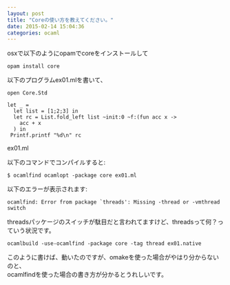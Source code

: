 ```yaml
---
layout: post
title: "Coreの使い方を教えてください。"
date: 2015-02-14 15:04:36
categories: ocaml
---
```

<p>osxで以下のようにopamでcoreをインストールして</p>

<pre><code>opam install core
</code></pre>

<p>以下のプログラムex01.mlを書いて、</p>

<pre><code>open Core.Std

let _ =
  let list = [1;2;3] in
  let rc = List.fold_left list ~init:0 ~f:(fun acc x -&gt;
    acc + x
  ) in
 Printf.printf "%d\n" rc
</code></pre>

<p>ex01.ml</p>

<p>以下のコマンドでコンパイルすると:</p>

<pre><code>$ ocamlfind ocamlopt -package core ex01.ml
</code></pre>

<p>以下のエラーが表示されます:</p>

<pre><code>ocamlfind: Error from package `threads': Missing -thread or -vmthread switch
</code></pre>

<p>threadsパッケージのスイッチが駄目だと言われてますけど、threadsって何？っていう状況です。</p>

<pre><code>ocamlbuild -use-ocamlfind -package core -tag thread ex01.native
</code></pre>

<p>このように書けば、動いたのですが、omakeを使った場合がやはり分からないのと、<br>
ocamlfindを使った場合の書き方が分かるとうれしいです。</p>
